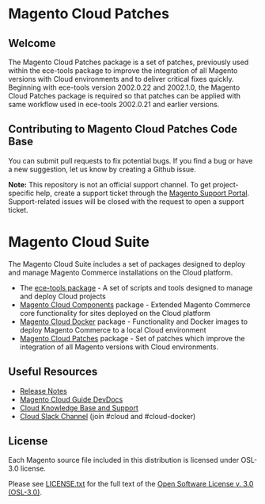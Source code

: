 # Magento Cloud Patches

## Welcome
The Magento Cloud Patches package is a set of patches, previously used within the ece-tools package to improve the integration of all Magento versions with Cloud environments and to deliver critical fixes quickly. Beginning with ece-tools version 2002.0.22 and 2002.1.0, the Magento Cloud Patches  package is required so that patches can be applied with same workflow used in  ece-tools 2002.0.21 and earlier versions.

## Contributing to Magento Cloud Patches Code Base
You can submit pull requests to fix potential bugs. If you find a bug or have a new suggestion, let us know by creating a Github issue.

**Note:** This repository is not an official support channel. To get project-specific help, create a support ticket through the [Magento Support Portal](https://support.magento.com). Support-related issues will be closed with the request to open a support ticket.

# Magento Cloud Suite
The Magento Cloud Suite includes a set of packages designed to deploy and manage Magento Commerce installations on the Cloud platform.
- The [ece-tools package](https://github.com/magento/ece-tools) - A set of scripts and tools designed to manage and deploy Cloud projects
- [Magento Cloud Components](https://github.com/magento/magento-cloud-components) package - Extended Magento Commerce core functionality for sites deployed on the Cloud platform
- [Magento Cloud Docker](https://github.com/magento/magento-cloud-docker) package - Functionality and Docker images to deploy Magento Commerce to a local Cloud environment
- [Magento Cloud Patches](https://github.com/magento/magento-cloud-patches) package - Set of patches which improve the integration of all Magento versions with Cloud environments.

## Useful Resources
- [Release Notes](https://github.com/magento/magento-cloud-patches/releases)
- [Magento Cloud Guide DevDocs](https://devdocs.magento.com/guides/v2.3/cloud/bk-cloud.html)
- [Cloud Knowledge Base and Support](https://support.magento.com)
- [Cloud Slack Channel](https://magentocommeng.slack.com) (join #cloud and #cloud-docker)

## License
Each Magento source file included in this distribution is licensed under OSL-3.0 license.

Please see [LICENSE.txt](https://github.com/magento/magento-cloud-patches/blob/develop/LICENSE.txt) for the full text of the [Open Software License v. 3.0 (OSL-3.0)](http://opensource.org/licenses/osl-3.0.php).
